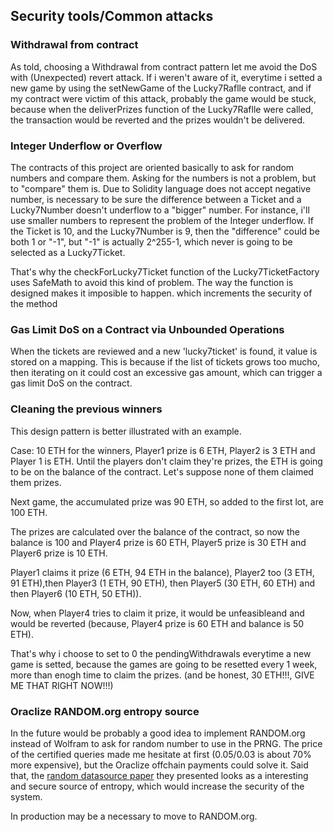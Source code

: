 ## Security tools/Common attacks
### Withdrawal from contract
As told, choosing a Withdrawal from contract pattern let me avoid the DoS with (Unexpected) revert attack. If i weren't aware of it, everytime i setted a new game by using the setNewGame of the Lucky7Raflle contract, and if my contract were victim of this attack, probably the game would be stuck, because when the deliverPrizes function of the Lucky7Raflle were called, the transaction would be reverted and the prizes wouldn't be delivered. 

### Integer Underflow or Overflow

The contracts of this project are oriented basically to ask for random numbers and compare them. Asking for the numbers is not a problem, but to "compare" them is. Due to Solidity language does not accept negative number, is necessary to be sure the difference between a Ticket and a Lucky7Number doesn't underflow to a "bigger" number.
For instance, i'll use smaller numbers to represent the problem of the Integer underflow. If the Ticket is 10, and the Lucky7Number is 9, then the "difference" could be both 1 or "-1", but "-1" is actually 2^255-1, which never is going to be selected as a Lucky7Ticket.

That's why the checkForLucky7Ticket function of the Lucky7TicketFactory uses SafeMath to avoid this kind of problem. The way the function is designed makes it imposible to happen. which increments the security of the method

### Gas Limit DoS on a Contract via Unbounded Operations

When the tickets are reviewed and a new 'lucky7ticket' is found, it value is stored on a mapping. This is because if the list
of tickets grows too mucho, then iterating on it could cost an excessive gas amount, which can trigger a gas limit DoS on the contract.


### Cleaning the previous winners
This design pattern is better illustrated with an example.

Case: 10 ETH for the winners, Player1 prize is 6 ETH, Player2 is 3 ETH and Player 1 is ETH.
Until the players don't claim they're prizes, the ETH is going to be on the balance of the contract. Let's suppose none of them claimed them prizes.

Next game, the accumulated prize was 90 ETH, so added to the first lot, are 100 ETH.

The prizes are calculated over the balance of the contract, so now the balance is 100 and Player4 prize is 60 ETH, Player5 prize is 30 ETH and Player6 prize is 10 ETH.

Player1 claims it prize (6 ETH, 94 ETH in the balance), Player2 too (3 ETH, 91 ETH),then Player3 (1 ETH, 90 ETH), then Player5 (30 ETH, 60 ETH) and then Player6 (10 ETH, 50 ETH)). 

Now, when Player4 tries to claim it prize, it would be unfeasibleand and would be reverted (because, Player4 prize is 60 ETH and balance is 50 ETH). 

That's why i choose to set to 0 the pendingWithdrawals everytime a new game is setted, because the games are going to be resetted every 1 week, more than enogh time to claim the prizes. (and be honest, 30 ETH!!!, GIVE ME THAT RIGHT NOW!!!)



### Oraclize RANDOM.org entropy source

In the future would be probably a good idea to implement RANDOM.org instead of Wolfram to ask for random number to use in the PRNG. The price of the certified queries made me hesitate at first (0.05/0.03 is about 70% more expensive), but the Oraclize offchain payments could solve it. Said that, the [random datasource paper](http://www.oraclize.it/papers/random_datasource-rev1.pdf) they presented looks as a interesting and secure source of entropy, which would increase the security of the system.

In production may be a necessary to move to RANDOM.org.